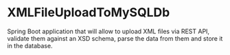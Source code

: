 # XMLFileUploadToMySQLDb
Spring Boot application that will allow to upload XML files via REST API, validate them against an XSD schema, parse the data from them and store it in the database.
